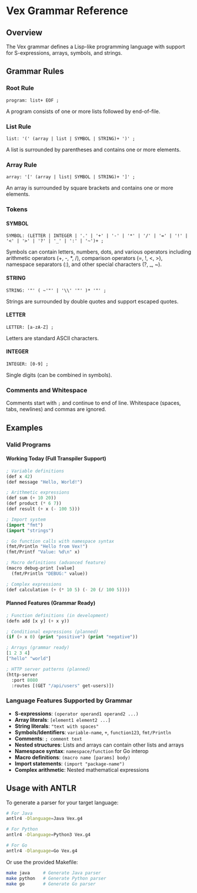 # Vex Grammar Reference

## Overview

The Vex grammar defines a Lisp-like programming language with support for S-expressions, arrays, symbols, and strings.

## Grammar Rules

### Root Rule
```antlr
program: list+ EOF ;
```
A program consists of one or more lists followed by end-of-file.

### List Rule
```antlr
list: '(' (array | list | SYMBOL | STRING)+ ')' ;
```
A list is surrounded by parentheses and contains one or more elements.

### Array Rule
```antlr
array: '[' (array | list| SYMBOL | STRING)+ ']' ;
```
An array is surrounded by square brackets and contains one or more elements.

### Tokens

#### SYMBOL
```antlr
SYMBOL: (LETTER | INTEGER | '.' | '+' | '-' | '*' | '/' | '=' | '!' | '<' | '>' | '?' | '_' | ':' | '~')+ ;
```
Symbols can contain letters, numbers, dots, and various operators including arithmetic operators (+, -, *, /), comparison operators (=, !, <, >), namespace separators (:), and other special characters (?, _, ~).

#### STRING
```antlr
STRING: '"' ( ~'"' | '\\' '"' )* '"' ;
```
Strings are surrounded by double quotes and support escaped quotes.

#### LETTER
```antlr
LETTER: [a-zA-Z] ;
```
Letters are standard ASCII characters.

#### INTEGER
```antlr
INTEGER: [0-9] ;
```
Single digits (can be combined in symbols).

### Comments and Whitespace

Comments start with `;` and continue to end of line.
Whitespace (spaces, tabs, newlines) and commas are ignored.

## Examples

### Valid Programs

#### Working Today (Full Transpiler Support)
```lisp
; Variable definitions
(def x 42)
(def message "Hello, World!")

; Arithmetic expressions  
(def sum (+ 10 20))
(def product (* 6 7))
(def result (+ x (- 100 5)))

; Import system
(import "fmt")
(import "strings")

; Go function calls with namespace syntax
(fmt/Println "Hello from Vex!")
(fmt/Printf "Value: %d\n" x)

; Macro definitions (advanced feature)
(macro debug-print [value] 
  (fmt/Println "DEBUG:" value))

; Complex expressions
(def calculation (+ (* 10 5) (- 20 (/ 100 5))))
```

#### Planned Features (Grammar Ready)
```lisp
; Function definitions (in development)
(defn add [x y] (+ x y))

; Conditional expressions (planned)
(if (> x 0) (print "positive") (print "negative"))

; Arrays (grammar ready)
[1 2 3 4]
["hello" "world"]

; HTTP server patterns (planned)
(http-server
  :port 8080
  :routes [(GET "/api/users" get-users)])
```

### Language Features Supported by Grammar

- **S-expressions**: `(operator operand1 operand2 ...)`
- **Array literals**: `[element1 element2 ...]` 
- **String literals**: `"text with spaces"`
- **Symbols/Identifiers**: `variable-name`, `+`, `function123`, `fmt/Println`
- **Comments**: `; comment text`
- **Nested structures**: Lists and arrays can contain other lists and arrays
- **Namespace syntax**: `namespace/function` for Go interop
- **Macro definitions**: `(macro name [params] body)`
- **Import statements**: `(import "package-name")`
- **Complex arithmetic**: Nested mathematical expressions

## Usage with ANTLR

To generate a parser for your target language:

```bash
# For Java
antlr4 -Dlanguage=Java Vex.g4

# For Python
antlr4 -Dlanguage=Python3 Vex.g4

# For Go
antlr4 -Dlanguage=Go Vex.g4
```

Or use the provided Makefile:

```bash
make java     # Generate Java parser
make python   # Generate Python parser
make go       # Generate Go parser
```
